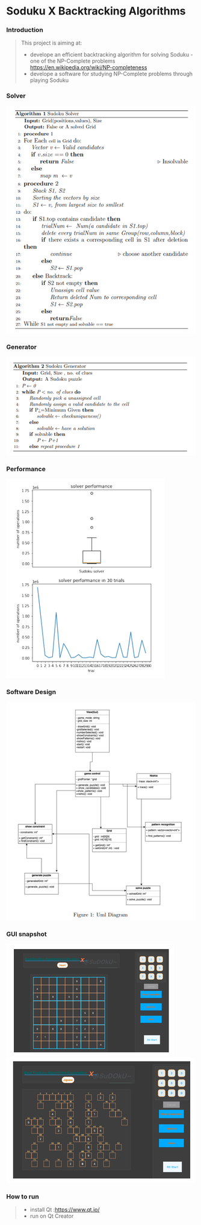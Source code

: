 # Soduku X Backtracking Algorithms

### Introduction
> This project is aiming at: 
> * develope an efficient backtracking algorithm for solving Soduku - one of the NP-Complete problems https://en.wikipedia.org/wiki/NP-completeness
> * develope a software for studying NP-Complete problems through playing Soduku  
### Solver
![alt text](image/algo1.png)
### Generator
![alt text](image/algo2.png)
### Performance
![alt text](image/algoPerform.png)
### Software Design
![alt text](image/uml.png)

### GUI snapshot
![alt text](image/gui.png)  </br>
![alt text](image/gui2.png)

### How to run
  > -  install Qt :https://www.qt.io/
  > -  run on Qt Creator
  </br>
  </br>
  

